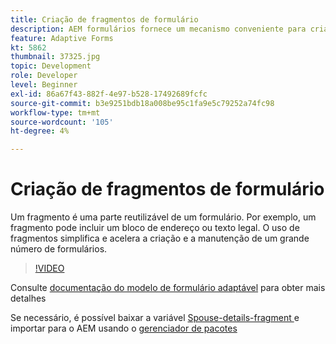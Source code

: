 ```yaml
---
title: Criação de fragmentos de formulário
description: AEM formulários fornece um mecanismo conveniente para criar segmentos de formulários, como um painel ou um grupo de campos, somente uma vez e reutilizá-los em formulários adaptáveis.
feature: Adaptive Forms
kt: 5862
thumbnail: 37325.jpg
topic: Development
role: Developer
level: Beginner
exl-id: 86a67f43-882f-4e97-b528-17492689fcfc
source-git-commit: b3e9251bdb18a008be95c1fa9e5c79252a74fc98
workflow-type: tm+mt
source-wordcount: '105'
ht-degree: 4%

---
```


# Criação de fragmentos de formulário

Um fragmento é uma parte reutilizável de um formulário. Por exemplo, um fragmento pode incluir um bloco de endereço ou texto legal. O uso de fragmentos simplifica e acelera a criação e a manutenção de um grande número de formulários.


>[!VIDEO](https://video.tv.adobe.com/v/37325?quality=12&learn=on)



Consulte [documentação do modelo de formulário adaptável](https://experienceleague.adobe.com/docs/experience-manager-65/forms/adaptive-forms-basic-authoring/adaptive-form-fragments.html) para obter mais detalhes

Se necessário, é possível baixar a variável [Spouse-details-fragment ](assets/spouse-details-fragment.zip) e importar para o AEM usando o [gerenciador de pacotes](http://localhost:4502/crx/packmgr/index.jsp)
